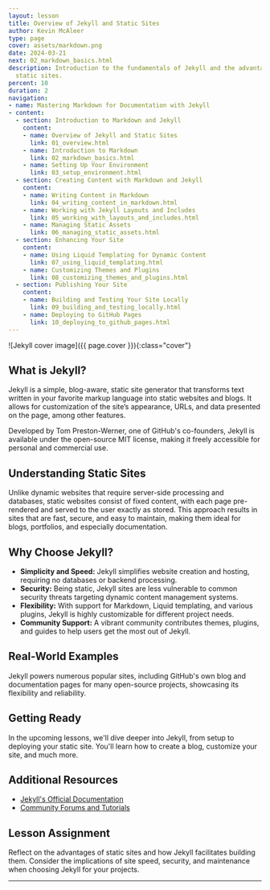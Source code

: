 ```yaml
---
layout: lesson
title: Overview of Jekyll and Static Sites
author: Kevin McAleer
type: page
cover: assets/markdown.png
date: 2024-03-21
next: 02_markdown_basics.html
description: Introduction to the fundamentals of Jekyll and the advantages of using
  static sites.
percent: 10
duration: 2
navigation:
- name: Mastering Markdown for Documentation with Jekyll
- content:
  - section: Introduction to Markdown and Jekyll
    content:
    - name: Overview of Jekyll and Static Sites
      link: 01_overview.html
    - name: Introduction to Markdown
      link: 02_markdown_basics.html
    - name: Setting Up Your Environment
      link: 03_setup_environment.html
  - section: Creating Content with Markdown and Jekyll
    content:
    - name: Writing Content in Markdown
      link: 04_writing_content_in_markdown.html
    - name: Working with Jekyll Layouts and Includes
      link: 05_working_with_layouts_and_includes.html
    - name: Managing Static Assets
      link: 06_managing_static_assets.html
  - section: Enhancing Your Site
    content:
    - name: Using Liquid Templating for Dynamic Content
      link: 07_using_liquid_templating.html
    - name: Customizing Themes and Plugins
      link: 08_customizing_themes_and_plugins.html
  - section: Publishing Your Site
    content:
    - name: Building and Testing Your Site Locally
      link: 09_building_and_testing_locally.html
    - name: Deploying to GitHub Pages
      link: 10_deploying_to_github_pages.html
---
```



![Jekyll cover image]({{ page.cover }}){:class="cover"}

## What is Jekyll?

Jekyll is a simple, blog-aware, static site generator that transforms text written in your favorite markup language into static websites and blogs. It allows for customization of the site’s appearance, URLs, and data presented on the page, among other features.

Developed by Tom Preston-Werner, one of GitHub's co-founders, Jekyll is available under the open-source MIT license, making it freely accessible for personal and commercial use.

## Understanding Static Sites

Unlike dynamic websites that require server-side processing and databases, static websites consist of fixed content, with each page pre-rendered and served to the user exactly as stored. This approach results in sites that are fast, secure, and easy to maintain, making them ideal for blogs, portfolios, and especially documentation.

## Why Choose Jekyll?

- **Simplicity and Speed:** Jekyll simplifies website creation and hosting, requiring no databases or backend processing.
- **Security:** Being static, Jekyll sites are less vulnerable to common security threats targeting dynamic content management systems.
- **Flexibility:** With support for Markdown, Liquid templating, and various plugins, Jekyll is highly customizable for different project needs.
- **Community Support:** A vibrant community contributes themes, plugins, and guides to help users get the most out of Jekyll.

## Real-World Examples

Jekyll powers numerous popular sites, including GitHub's own blog and documentation pages for many open-source projects, showcasing its flexibility and reliability.

## Getting Ready

In the upcoming lessons, we'll dive deeper into Jekyll, from setup to deploying your static site. You'll learn how to create a blog, customize your site, and much more.

## Additional Resources

- [Jekyll's Official Documentation](https://jekyllrb.com/docs/)
- [Community Forums and Tutorials](https://jekyllrb.com/community/)

## Lesson Assignment

Reflect on the advantages of static sites and how Jekyll facilitates building them. Consider the implications of site speed, security, and maintenance when choosing Jekyll for your projects.

---
